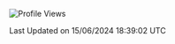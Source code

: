 <!--START_SECTION:waka-->
![Profile Views](http://img.shields.io/badge/Profile%20Views-3-blue)


 Last Updated on 15/06/2024 18:39:02 UTC
<!--END_SECTION:waka-->
